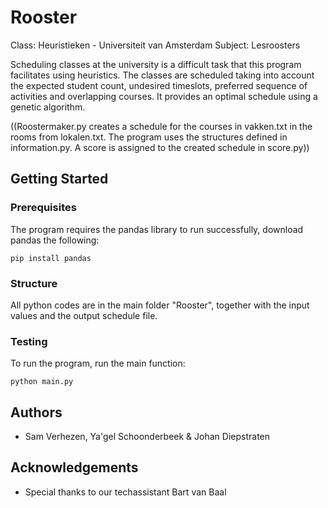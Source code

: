 # Rooster
Class: Heuristieken - Universiteit van Amsterdam
Subject: Lesroosters

Scheduling classes at the university is a difficult task that this program facilitates using heuristics. The classes are scheduled taking into account the expected student count, undesired timeslots, preferred sequence of activities and overlapping courses. It provides an optimal schedule using a genetic algorithm.


((Roostermaker.py creates a schedule for the courses in vakken.txt in the rooms from lokalen.txt. The program uses the structures defined in information.py. A score is assigned to the created schedule in score.py))

## Getting Started
### Prerequisites
The program requires the pandas library to run successfully, download pandas the following:

```
pip install pandas
```

### Structure
All python codes are in the main folder "Rooster", together with the input values and the output schedule file.

### Testing
To run the program, run the main function:

```
python main.py
```

## Authors
* Sam Verhezen, Ya'gel Schoonderbeek & Johan Diepstraten

## Acknowledgements
* Special thanks to our techassistant Bart van Baal
